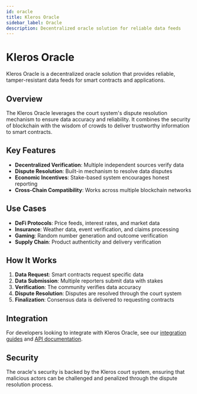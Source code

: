 ```yaml
---
id: oracle
title: Kleros Oracle
sidebar_label: Oracle
description: Decentralized oracle solution for reliable data feeds
---
```


# Kleros Oracle

Kleros Oracle is a decentralized oracle solution that provides reliable, tamper-resistant data feeds for smart contracts and applications.

## Overview

The Kleros Oracle leverages the court system's dispute resolution mechanism to ensure data accuracy and reliability. It combines the security of blockchain with the wisdom of crowds to deliver trustworthy information to smart contracts.

## Key Features

- **Decentralized Verification**: Multiple independent sources verify data
- **Dispute Resolution**: Built-in mechanism to resolve data disputes
- **Economic Incentives**: Stake-based system encourages honest reporting
- **Cross-Chain Compatibility**: Works across multiple blockchain networks

## Use Cases

- **DeFi Protocols**: Price feeds, interest rates, and market data
- **Insurance**: Weather data, event verification, and claims processing
- **Gaming**: Random number generation and outcome verification
- **Supply Chain**: Product authenticity and delivery verification

## How It Works

1. **Data Request**: Smart contracts request specific data
2. **Data Submission**: Multiple reporters submit data with stakes
3. **Verification**: The community verifies data accuracy
4. **Dispute Resolution**: Disputes are resolved through the court system
5. **Finalization**: Consensus data is delivered to requesting contracts

## Integration

For developers looking to integrate with Kleros Oracle, see our [integration guides](/docs/integrations/oracle) and [API documentation](/docs/integrations/api-reference).

## Security

The oracle's security is backed by the Kleros court system, ensuring that malicious actors can be challenged and penalized through the dispute resolution process.
